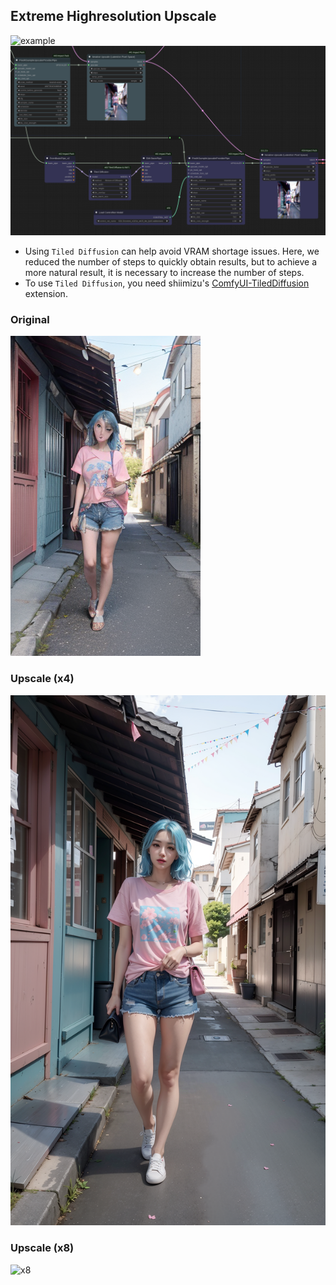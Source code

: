 ## Extreme Highresolution Upscale

![example](https://github.com/ltdrdata/ComfyUI-extension-tutorials/raw/Main/ComfyUI-Impact-Pack/workflow/extreme-highscale.png)
![workflow](extreme-upscale-workflow.png)

* Using `Tiled Diffusion` can help avoid VRAM shortage issues. Here, we reduced the number of steps to quickly obtain results, but to achieve a more natural result, it is necessary to increase the number of steps.
* To use `Tiled Diffusion`, you need shiimizu's [ComfyUI-TiledDiffusion](https://github.com/shiimizu/ComfyUI-TiledDiffusion) extension.

### Original
![orignial](extreme-upscale-original.png)

### Upscale (x4)
![x4](extreme-upscale-x4.png)

### Upscale (x8)
![x8](extreme-upscale-x8.png)